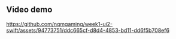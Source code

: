 ## Video demo



https://github.com/nqmgaming/week1-ui2-swift/assets/94773751/ddc665cf-d8d4-4853-bd11-dd6f5b708ef6



